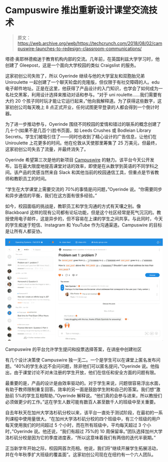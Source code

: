 # Campuswire 推出重新设计课堂交流技术

> 原文：<https://web.archive.org/web/https://techcrunch.com/2018/08/02/campuswire-launches-to-redesign-classroom-communications/>

塔德·奥耶林德痴迷于教育机构内部的交流。几年前，在英国利兹大学学习时，他创建了 Gleepost，这是一个面向大学校园的类似 Craigslist 的服务。

这家初创公司失败了，所以 Oyerinde 继续与他的大学室友和双胞胎兄弟 Uniroulette 一起创建了一个聊天轮盘的克隆版，但仅限于有社交障碍的人。edu 电子邮件地址。正是在这里，他获得了产品设计的入门知识，也学会了如何成为一名社交黑客，利用设计选择来推动对话和参与。“对于 uni roulette……我们需要有大约 20 个孩子同时玩才能让它运行起来，”他向我解释道。为了获得这些数字，这家初创公司每天晚上 8 点正式开业，任何试图更早登录的人都会得到一个倒计时器。

为了进一步推动参与，Oyerinde 围绕不同校园的爱情和错过的联系的概念创建了几十个(如果不是几百个)脸书页面，如 Leeds Crushes 或 Bodleian Library Secrets。学生们被吸引住了——同时也收到了精心设计的广告信息，让他们在 Uniroulette 上花更多的时间。他在伦敦从天使那里筹集了 25 万美元，但最终，这家初创公司失去了流量，并最终消失了。

Oyerinde 希望第三次是他的新项目 [Campuswire](https://web.archive.org/web/20221025222334/https://campuswire.com/) 的魅力。该平台今天公开发布，旨在最大限度地提高课堂对话的效率，即使是在从数学到英语的不同学科之间。该产品的灵感当然来自 Slack 和其他当前的校园通信工具，但重点是节省教师和教职员工的时间。

“学生在大学课堂上需要交流的 70%的事情是问问题，”Oyerinde 说。“你需要同步和异步通信的平衡，我们在这方面有很多经验。”

如今，校园面临的挑战是，教职员工和学生沟通的方式有天壤之别。像 Blackboard 这样的现有公司都有论坛功能，但是这个社区经常是死气沉沉的。教授使用电子邮件，这是异步的，但不容易在上课的学生之间共享。与此同时，今天的学生痴迷于短信、Instagram 和 YouTube 作为沟通渠道。Campuswire 的目标是让所有人都妥协。

![](img/142437a79feb064ad5a28a3d40a62742.png)

Campuswire 的平台允许学生提问和投票选择答案，在讲座中创建社区

有几个设计决策使 Campuswire 独一无二。一个是学生可以在课堂上匿名发布问题。“40%的学生永远不会问问题，除非他们可以匿名提问，”Oyerinde 说。他指出，由于课堂讨论不对未注册的学生开放，他们在信任和安全方面的问题有限。

最重要的是，产品的设计是由效率驱动的。对于学生来说，问题很容易浮出水面，有助于教师限制重复回答。效率的另一面是鼓励学生附和自己的答案。我们想“激励前 5%的学生互相帮助，”Oyerinde 解释说。“他们真的会参与进来，所以教授们必须做更少的工作。”这在学生人数可能有数百人甚至数千人的班级中至关重要。

自去年秋天在加州大学洛杉矶分校以来，该平台一直处于测试阶段，在最初的一系列课程中使用量很大。“在加州大学洛杉矶分校的四个班级中，有三个班级的用户每天使用我们的时间超过 5 个小时，而在所有班级中，平均每天超过 3 个小时，”Oyerinde 说。他还说，“我们有超过 75%的 10 周保留率。”团队选择加州大学洛杉矶分校是因为它的季度进度表，“所以这意味着我们有两倍的迭代半衰期。”

正当新学年开始之际，校园网首次亮相。他说，我们将“继续开展学生拓展活动，并在今年秋季扩大班级的覆盖面”。这家初创公司现在在纽约有一个六人团队。